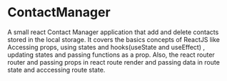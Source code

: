 # ContactManager

A small react Contact Manager application that add and delete contacts stored in the local storage.
It covers the basics concepts of ReactJS  like Accessing props, using states and hooks(useState and useEffect) , updating states and passing functions as a prop.
Also, the react router router and passing props in react route render and passing data in route state and acccessing route state.
